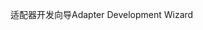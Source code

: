 <span data-ttu-id="d6dee-101">适配器开发向导</span><span class="sxs-lookup"><span data-stu-id="d6dee-101">Adapter Development Wizard</span></span>